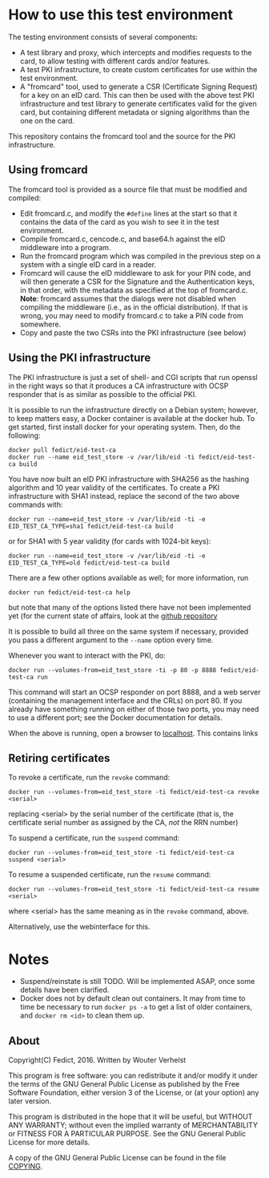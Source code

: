 # How to use this test environment

The testing environment consists of several components:

- A test library and proxy, which intercepts and modifies requests to
  the card, to allow testing with different cards and/or features.
- A test PKI infrastructure, to create custom certificates
  for use within the test environment.
- A "fromcard" tool, used to generate a CSR (Certificate Signing
  Request) for a key on an eID card. This can then be used with the
  above test PKI infrastructure and test library to generate
  certificates valid for the given card, but containing different
  metadata or signing algorithms than the one on the card.

This repository contains the fromcard tool and the source for the PKI
infrastructure.

## Using fromcard

The fromcard tool is provided as a source file that must be modified and
compiled:

- Edit fromcard.c, and modify the `#define` lines at the start so that it
  contains the data of the card as you wish to see it in the test
  environment.
- Compile fromcard.c, cencode.c, and base64.h against the eID middleware
  into a program.
- Run the fromcard program which was compiled in the previous step on a
  system with a single eID card in a reader.
- Fromcard will cause the eID middleware to ask for your PIN code, and
  will then generate a CSR for the Signature and the Authentication
  keys, in that order, with the metadata as specified at the top of
  fromcard.c. **Note**: fromcard assumes that the dialogs were not
  disabled when compiling the middleware (i.e., as in the official
  distribution). If that is wrong, you may need to modify fromcard.c to
  take a PIN code from somewhere.
- Copy and paste the two CSRs into the PKI infrastructure (see below)

## Using the PKI infrastructure

The PKI infrastructure is just a set of shell- and CGI scripts that run
openssl in the right ways so that it produces a CA infrastructure with
OCSP responder that is as similar as possible to the official PKI.

It is possible to run the infrastructure directly on a Debian system;
however, to keep matters easy, a Docker container is available at the
docker hub. To get started, first install docker for your operating
system. Then, do the following:

    docker pull fedict/eid-test-ca
    docker run --name eid_test_store -v /var/lib/eid -ti fedict/eid-test-ca build

You have now built an eID PKI infrastructure with SHA256 as the hashing
algorithm and 10 year validity of the certificates. To create a PKI
infrastructure with SHA1 instead, replace the second of the two above
commands with:

    docker run --name=eid_test_store -v /var/lib/eid -ti -e EID_TEST_CA_TYPE=sha1 fedict/eid-test-ca build

or for SHA1 with 5 year validity (for cards with 1024-bit keys):

    docker run --name=eid_test_store -v /var/lib/eid -ti -e EID_TEST_CA_TYPE=old fedict/eid-test-ca build

There are a few other options available as well; for more information,
run

    docker run fedict/eid-test-ca help

but note that many of the options listed there have not been implemented
yet (for the current state of affairs, look at the [github
repository](https://github.com/Fedict/eid-test-ca)

It is possible to build all three on the same system if necessary,
provided you pass a different argument to the `--name` option every
time.

Whenever you want to interact with the PKI, do:

    docker run --volumes-from=eid_test_store -ti -p 80 -p 8888 fedict/eid-test-ca run

This command will start an OCSP responder on port 8888, and a web server
(containing the management interface and the CRLs) on port 80. If you
already have something running on either of those two ports, you may
need to use a different port; see the Docker documentation for details.

When the above is running, open a browser to
[localhost](http://localhost/). This contains links 

## Retiring certificates

To revoke a certificate, run the `revoke` command:

    docker run --volumes-from=eid_test_store -ti fedict/eid-test-ca revoke <serial>

replacing &lt;serial&gt; by the serial number of the certificate (that
is, the certificate serial number as assigned by the CA, *not* the RRN
number)

To suspend a certificate, run the `suspend` command:

    docker run --volumes-from=eid_test_store -ti fedict/eid-test-ca suspend <serial>

To resume a suspended certificate, run the `resume` command:

    docker run --volumes-from=eid_test_store -ti fedict/eid-test-ca resume <serial>

where &lt;serial&gt; has the same meaning as in the `revoke` command,
above.

Alternatively, use the webinterface for this.

# Notes

- Suspend/reinstate is still TODO. Will be implemented ASAP, once some
  details have been clarified.
- Docker does not by default clean out containers. It may from time to
  time be necessary to run `docker ps -a` to get a list of older
  containers, and `docker rm <id>` to clean them up.

## About

Copyright(C) Fedict, 2016.
Written by Wouter Verhelst

This program is free software: you can redistribute it and/or modify
it under the terms of the GNU General Public License as published by
the Free Software Foundation, either version 3 of the License, or
(at your option) any later version.

This program is distributed in the hope that it will be useful,
but WITHOUT ANY WARRANTY; without even the implied warranty of
MERCHANTABILITY or FITNESS FOR A PARTICULAR PURPOSE.  See the
GNU General Public License for more details.

A copy of the GNU General Public License can be found in the file
[COPYING](COPYING).
